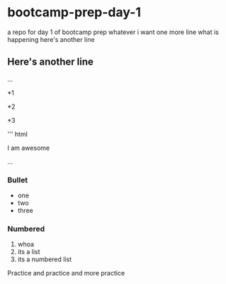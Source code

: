# bootcamp-prep-day-1
a repo for day 1 of bootcamp prep
whatever i want
one more line
what is happening
here's another line

## Here's another line

...

*1

*2

*3

''' html
<p>I am awesome</p>
...

### Bullet
* one
* two
* three

### Numbered
1. whoa
2. its a list
3. its a numbered list
 
 Practice and practice and more practice
